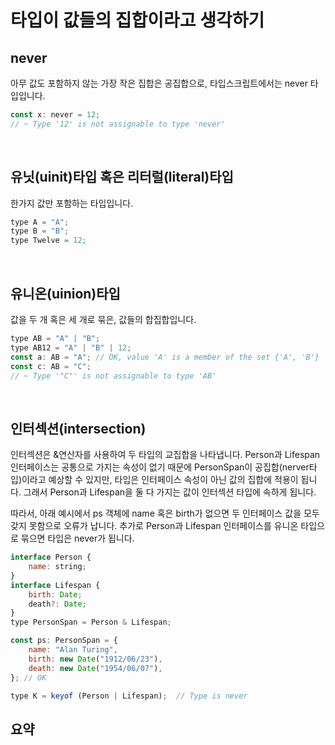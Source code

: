 # 타입이 값들의 집합이라고 생각하기

## never

아무 값도 포함하지 않는 가장 작은 집합은 공집합으로, 타입스크립트에서는 never 타입입니다.

```js
const x: never = 12;
// ~ Type '12' is not assignable to type 'never'
```

</br>

## 유닛(uinit)타입 혹은 리터럴(literal)타입

한가지 값만 포함하는 타입입니다.

```js
type A = "A";
type B = "B";
type Twelve = 12;
```

</br>

## 유니온(uinion)타입

값을 두 개 혹은 세 개로 묶은, 값들의 합집합입니다.

```js
type AB = "A" | "B";
type AB12 = "A" | "B" | 12;
const a: AB = "A"; // OK, value 'A' is a member of the set {'A', 'B'}
const c: AB = "C";
// ~ Type '"C"' is not assignable to type 'AB'
```

</br>

## 인터섹션(intersection)

인터섹션은 &연산자를 사용하여 두 타입의 교집합을 나타냅니다.
Person과 Lifespan 인터페이스는 공통으로 가지는 속성이 없기 때문에 PersonSpan이 공집합(nerver타입)이라고 예상할 수 있지만, 타입은 인터페이스 속성이 아닌 값의 집합에 적용이 됩니다. 그래서 Person과 Lifespan을 둘 다 가지는 값이 인터섹션 타입에 속하게 됩니다.

따라서, 아래 예시에서 ps 객체에 name 혹은 birth가 없으면 두 인터페이스 값을 모두 갖지 못함으로 오류가 납니다. 추가로 Person과 Lifespan 인터페이스를 유니온 타입으로 묶으면 타입은 never가 됩니다.

```js
interface Person {
	name: string;
}
interface Lifespan {
	birth: Date;
	death?: Date;
}
type PersonSpan = Person & Lifespan;

const ps: PersonSpan = {
	name: "Alan Turing",
	birth: new Date("1912/06/23"),
	death: new Date("1954/06/07"),
}; // OK

type K = keyof (Person | Lifespan);  // Type is never
```

## 요약
